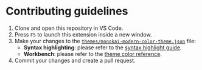 # Contributing guidelines

1. Clone and open this repository in VS Code.
1. Press `F5` to launch this extension inside a new window.
1. Make your changes to the [`themes/monokai-modern-color-theme.json`](themes/monokai-modern-color-theme.json) file:
   - **Syntax highlighting**: please refer to the [syntax highlight guide](https://code.visualstudio.com/api/language-extensions/syntax-highlight-guide).
   - **Workbench**: please refer to the [theme color reference](https://code.visualstudio.com/api/references/theme-color).
1. Commit your changes and create a pull request.
